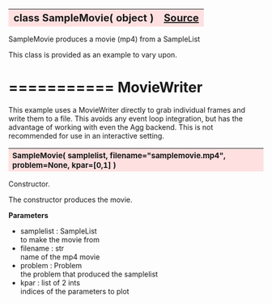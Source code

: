 ---
---
<br><br><br>

<a name="SampleMovie"></a>
<table><thead style="background-color:#FFE0E0; width:100%; font-size:20px"><tr><th style="text-align:left">
<strong>class SampleMovie(</strong> object )</th><th style="text-align:right"><a href=https://github.com/dokester/BayesicFitting/blob/master/BayesicFitting/source/SampleMovie.py target=_blank>Source</a></th></tr></thead></table>
<p>

SampleMovie produces a movie (mp4) from a SampleList

This class is provided as an example to vary upon.

===========
MovieWriter
===========

This example uses a MovieWriter directly to grab individual frames and write
them to a file. This avoids any event loop integration, but has the advantage
of working with even the Agg backend. This is not recommended for use in an
interactive setting.


<a name="SampleMovie"></a>
<table><thead style="background-color:#FFE0E0; width:100%; font-size:15px"><tr><th style="text-align:left">
<strong>SampleMovie(</strong> samplelist, filename="samplemovie.mp4", problem=None, kpar=[0,1] ) 
</th></tr></thead></table>
<p>

Constructor.

The constructor produces the movie.

<b>Parameters</b>

* samplelist  :  SampleList<br>
    to make the movie from<br>
* filename  :  str<br>
    name of the mp4 movie<br>
* problem  :  Problem<br>
    the problem that produced the samplelist<br>
* kpar  :  list of 2 ints<br>
    indices of the parameters to plot

